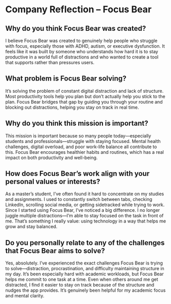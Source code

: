 # Company Reflection – Focus Bear

## Why do you think Focus Bear was created?

I believe Focus Bear was created to genuinely help people who struggle with focus, especially those with ADHD, autism, or executive dysfunction. It feels like it was built by someone who understands how hard it is to stay productive in a world full of distractions and who wanted to create a tool that supports rather than pressures users.

## What problem is Focus Bear solving?

It’s solving the problem of constant digital distraction and lack of structure. Most productivity tools help you plan but don’t actually help you stick to the plan. Focus Bear bridges that gap by guiding you through your routine and blocking out distractions, helping you stay on track in real time.

## Why do you think this mission is important?

This mission is important because so many people today—especially students and professionals—struggle with staying focused. Mental health challenges, digital overload, and poor work-life balance all contribute to this. Focus Bear encourages healthier habits and routines, which has a real impact on both productivity and well-being.

## How does Focus Bear’s work align with your personal values or interests?

As a master’s student, I’ve often found it hard to concentrate on my studies and assignments. I used to constantly switch between tabs, checking LinkedIn, scrolling social media, or getting sidetracked while trying to work. Since I started using Focus Bear, I’ve noticed a big difference. I no longer juggle multiple distractions—I’m able to stay focused on the task in front of me. That’s something I really value: using technology in a way that helps me grow and stay balanced.

## Do you personally relate to any of the challenges that Focus Bear aims to solve?

Yes, absolutely. I’ve experienced the exact challenges Focus Bear is trying to solve—distraction, procrastination, and difficulty maintaining structure in my day. It’s been especially hard with academic workloads, but Focus Bear helps me commit to one task at a time. Even when others around me get distracted, I find it easier to stay on track because of the structure and nudges the app provides. It’s genuinely been helpful for my academic focus and mental clarity.

